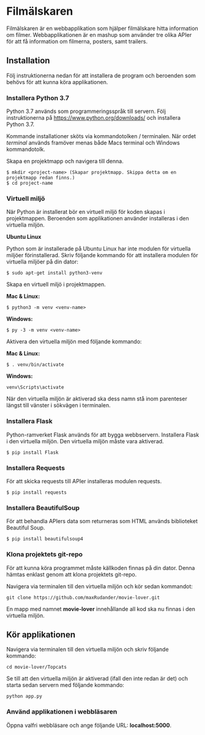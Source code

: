 # Filmälskaren

Filmälskaren är en webbapplikation som hjälper filmälskare hitta information om filmer. Webbapplikationen är en mashup som använder tre olika APIer för att få information om filmerna, posters, samt trailers.

## Installation
Följ instruktionerna nedan för att installera de program och beroenden som behövs för att kunna köra applikationen.

### Installera Python 3.7
Python 3.7 används som programmeringsspråk till servern. Följ instruktionerna på https://www.python.org/downloads/ och installera Python 3.7.

Kommande installationer sköts via kommandotolken / terminalen. När ordet *terminal* används framöver menas både Macs terminal och Windows kommandotolk.

Skapa en projektmapp och navigera till denna.
```
$ mkdir <project-name> (Skapar projektmapp. Skippa detta om en projektmapp redan finns.)
$ cd project-name
```

### Virtuell miljö
När Python är installerat bör en virtuell miljö för koden skapas i projektmappen. Beroenden som applikationen använder installeras i den virtuella miljön.

**Ubuntu Linux**

Python som är installerade på Ubuntu Linux har inte modulen för virtuella miljöer förinstallerad. Skriv följande kommando för att installera modulen för virtuella miljöer på din dator:
```
$ sudo apt-get install python3-venv
```

Skapa en virtuell miljö i projektmappen.

**Mac & Linux:**
```
$ python3 -m venv <venv-name>
```

**Windows:**
```
$ py -3 -m venv <venv-name>
```

Aktivera den virtuella miljön med följande kommando:

**Mac & Linux:**
```
$ . venv/bin/activate
```

**Windows:**
```
venv\Scripts\activate
```

När den virtuella miljön är aktiverad ska dess namn stå inom parenteser längst till vänster i sökvägen i terminalen.

### Installera Flask
Python-ramverket Flask används för att bygga webbservern. Installera Flask i den virtuella miljön. Den virtuella miljön måste vara aktiverad.

```
$ pip install Flask
```

### Installera Requests
För att skicka requests till APIer installeras modulen requests.

```
$ pip install requests
```

### Installera BeautifulSoup
För att behandla APIers data som returneras som HTML används biblioteket Beautiful Soup.

```
$ pip install beautifulsoup4
```

### Klona projektets git-repo
För att kunna köra programmet måste källkoden finnas på din dator. Denna hämtas enklast genom att klona projektets git-repo.

Navigera via terminalen till den virtuella miljön och kör sedan kommandot:

```
git clone https://github.com/maxRudander/movie-lover.git
```

En mapp med namnet **movie-lover** innehållande all kod ska nu finnas i den virtuella miljön.

## Kör applikationen
Navigera via terminalen till den virtuella miljön och skriv följande kommando:

```
cd movie-lover/Topcats
```

Se till att den virtuella miljön är aktiverad (ifall den inte redan är det) och starta sedan servern med följande kommando:

```
python app.py
```

### Använd applikationen i webbläsaren
Öppna valfri webbläsare och ange följande URL: **localhost:5000**.
